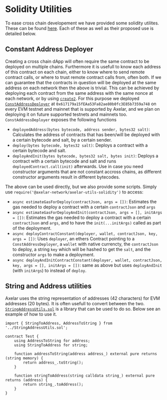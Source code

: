 # Solidity Utilities

To ease cross chain developement we have provided some solidity utilites. These can be found [here](https://github.com/axelarnetwork/axelar-utils-solidity). Each of these as well as their proposed use is detailed below.

## Constant Address Deployer

Creating a cross chain dApp will often require the same contract to be deployed on multiple chains. Furthermore it is usefull to know each address of this contract on each chain, either to know where to send remote contract calls, or where to trust remote contract calls from, often both. If we can guarantee that the contracts in question will be deployed at the same address on each network then the above is trivial. This can be achieved by deploying each contract from the same address with the same nonce at each network, or by using [`create2`](https://eips.ethereum.org/EIPS/eip-1014). For this purpose we deployed [`ConstAddressDeployer`](https://github.com/axelarnetwork/axelar-utils-solidity/blob/main/src/ConstAddressDeployer.sol) at `0x617179a15fEAa53Fa82ae80b0fc3E85b7359a748` on every EVM testnet and mainnet that is supported by Axelar, and we plan on deploying it on future supported testnets and mainnets too. `ConstAddressDeployer` exposes the following functions

- `deployedAddress(bytes bytecode, address sender, bytes32 salt)`: Calculates the address of contracts that has been/will be deployed with a certain bytecode and salt, by a certain sender.
- `deploy(bytes bytecode, bytes32 salt)`: Deploys a contract with a certain bytecode and salt.
- `deployAndInit(bytes bytecode, bytes32 salt, bytes init)`: Deploys a contract with a certain bytecode and salt and runs `deployedContract.call(init)` afterwards. Use in case you need constructor arguments that are not constant accross chains, as different constructor arguments result in different bytecodes.

The above can be used directly, but we also provide some scripts. Simply use `require('@axelar-network/axelar-utils-solidity')` to access:

- `async estimateGasForDeploy(contractJson, args = [])`: Estimates the gas needed to deploy a contract with a certain `contractJson` and `args`
- `async estimateGasForDeployAndInit(contractJson, args = [], initArgs = [])`: Estimates the gas needed to deploy a contract with a certain `contractJson` and `args`, and to have the `init(...initArgs)` called as part of the deployment.
- `async deployContractConstant(deployer, wallet, contractJson, key, args = [])`: Uses `deployer`, an ethers Contract pointing to a `ConstAddressDeployer`, a `wallet` with native currencty, the `contractJson` to deploy, a string `key` which will be hashed to get the `salt`, and the constructor `args` to make a deployment.
- `async deployAndInitContractConstant(deployer, wallet, contractJson, key, args = [], initArgs = [])`: same as above but uses `deployAndInit` (with `initArgs`) to instead of `deploy`.

## String and Address utilities

Axelar uses the string representation of addresses (42 characters) for EVM addresses (20 bytes). It is often usefull to convert between the two. [`StringAddressUtils.sol`](https://github.com/axelarnetwork/axelar-utils-solidity/blob/main/src/StringAddressUtils.sol) is a library that can be used to do so. Below see an example of how to use it.

```solidity
import { StringToAddress, AddressToString } from '../StringAddressUtils.sol';

contract Test {
    using AddressToString for address;
    using StringToAddress for string;

    function addressToString(address address_) external pure returns (string memory) {
        return address_.toString();
    }

    function stringToAddress(string calldata string_) external pure returns (address) {
        return string_.toAddress();
    }
}
```